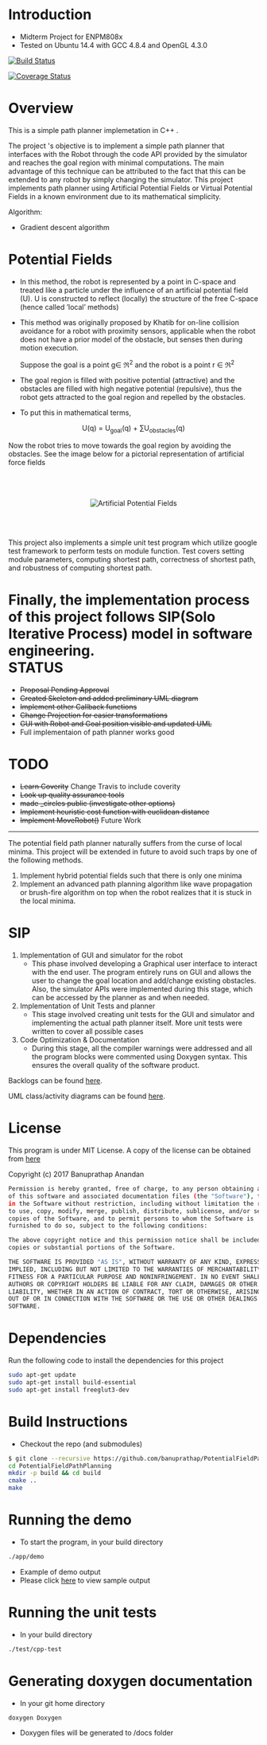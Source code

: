 Introduction
===========
- Midterm Project for ENPM808x
- Tested on  Ubuntu 14.4 with GCC 4.8.4 and OpenGL 4.3.0

[![Build Status](https://travis-ci.org/banuprathap/PotentialFieldPathPlanning.svg?branch=master)](https://travis-ci.org/banuprathap/PotentialFieldPathPlanning)

[![Coverage Status](https://coveralls.io/repos/github/banuprathap/PotentialFieldPathPlanning/badge.svg?branch=master)](https://coveralls.io/github/banuprathap/PotentialFieldPathPlanning?branch=master)

Overview
=======
This is a simple path planner  implemetation in C++ .  


The project 's objective is to implement a simple path planner that interfaces with the Robot through the code API provided by the simulator and reaches the goal region with minimal computations. The main advantage of this technique can be attributed to the fact that this can be extended to any robot by simply changing  the simulator.
This project implements path planner using Artificial Potential Fields or Virtual Potential Fields in a known environment due to its mathematical simplicity. 


Algorithm:
- Gradient descent algorithm

Potential Fields
=============
- In this method, the robot is represented by a point in C-space and treated like a particle under the influence of an artificial potential field (U). U is constructed to reflect (locally) the structure of the free C-space (hence called ’local’ methods)

- This method was originally proposed by Khatib for on-line collision avoidance for a robot with proximity sensors, applicable when the robot does not have a prior model of the obstacle, but senses then during motion execution.

	 Suppose the goal is a point g∈ ℜ<sup>2</sup> and the robot is a point r ∈ ℜ<sup>2</sup>
 
- The goal region is filled with positive potential (attractive) and the obstacles are filled with high negative potential (repulsive), thus the robot gets attracted to the goal region and repelled by the obstacles.
 
- To put this in mathematical terms,

<p align="center"> U(q) = U<sub>goal</sub>(q) + ∑U<sub>obstacles</sub>(q) </p >


Now the robot tries to move towards the goal region by avoiding the obstacles. See the image below for a pictorial representation of artificial force fields
<br><br>
<br><br>
<p align="center">
<img src="http://www.cs.mcgill.ca/~hsafad/robotics/report_files/image008.jpg" alt="Artificial Potential Fields"/>
</p>

<br><br>

This project also implements a simple unit test program which utilize google test framework to 
perform tests on module function.  Test covers setting module parameters, computing shortest path,
correctness of shortest path, and robustness of computing shortest path.


Finally, the implementation process of this project follows SIP(Solo Iterative Process) model in software engineering.  
STATUS
=======
- ~~Proposal Pending Approval~~
- ~~Created Skeleton and added preliminary UML diagram~~
- ~~Implement other Callback functions~~
- ~~Change Projection for easier transformations~~
- ~~GUI with Robot and Goal position visible and updated UML~~
- Full implementaion of path planner works good

TODO
===
- ~~Learn Coverity~~ Change Travis to include coverity
- ~~Look up quality assurance tools~~ 
- ~~made _circles public  (investigate other options)~~
- ~~Implement heuristic cost function with euclidean distance~~
- ~~Implement MoveRobot()~~
Future Work
------------
The potential field path planner naturally suffers from the curse of local minima. This project will be extended in future to avoid such traps by one of the following methods.
1. Implement hybrid potential fields such that there is only one minima
2. Implement an advanced path planning algorithm like wave propagation or brush-fire algorithm on top when the robot realizes that it is stuck in the local minima. 



SIP
===
1. Implementation of GUI and simulator for the robot
	- This phase involved developing a Graphical user interface to interact with the end user. The program entirely runs on GUI and allows the user to change the goal location and add/change existing obstacles. Also, the simulator APIs were implemented during this stage, which can be accessed by the planner as and when needed.
2. Implementation of  Unit Tests and planner
    - This stage involved creating unit tests for the GUI and simulator and implementing the actual path planner itself. More unit tests were written to cover all possible cases
3. Code Optimization & Documentation
   - During this stage, all the compiler warnings were addressed and all the program blocks were commented using Doxygen syntax. This ensures the overall quality of the software product.

Backlogs can be found  [here][backlogs].

[backlogs]: (https://docs.google.com/a/terpmail.umd.edu/spreadsheets/d/1iUfZD_q6N5AdZn11GtuUNW_BCMHTRgVdXwcLb2_1gZw/edit?usp=sharing)

UML class/activity diagrams can be found [here](https://github.com/banuprathap/PotentialFieldPathPlanning/tree/master/UML%20Diagrams).



License
===

This program is under MIT License. A copy of the license can be obtained from [here](https://github.com/banuprathap/PotentialFieldPathPlanning/blob/master/LICENSE)

Copyright (c) 2017 Banuprathap Anandan
```bash
Permission is hereby granted, free of charge, to any person obtaining a copy
of this software and associated documentation files (the "Software"), to deal
in the Software without restriction, including without limitation the rights
to use, copy, modify, merge, publish, distribute, sublicense, and/or sell
copies of the Software, and to permit persons to whom the Software is
furnished to do so, subject to the following conditions:

The above copyright notice and this permission notice shall be included in all
copies or substantial portions of the Software.

THE SOFTWARE IS PROVIDED "AS IS", WITHOUT WARRANTY OF ANY KIND, EXPRESS OR
IMPLIED, INCLUDING BUT NOT LIMITED TO THE WARRANTIES OF MERCHANTABILITY,
FITNESS FOR A PARTICULAR PURPOSE AND NONINFRINGEMENT. IN NO EVENT SHALL THE
AUTHORS OR COPYRIGHT HOLDERS BE LIABLE FOR ANY CLAIM, DAMAGES OR OTHER
LIABILITY, WHETHER IN AN ACTION OF CONTRACT, TORT OR OTHERWISE, ARISING FROM,
OUT OF OR IN CONNECTION WITH THE SOFTWARE OR THE USE OR OTHER DEALINGS IN THE
SOFTWARE.
```


 Dependencies
=======

Run the following code to install the dependencies for this project
```bash
sudo apt-get update 
sudo apt-get install build-essential
sudo apt-get install freeglut3-dev
```

Build Instructions
========

- Checkout the repo (and submodules)
```bash
$ git clone --recursive https://github.com/banuprathap/PotentialFieldPathPlanning.git
cd PotentialFieldPathPlanning
mkdir -p build && cd build
cmake ..
make
```

Running the demo
=============


- To start the program, in your build directory

```bash
./app/demo
```

- Example of demo output
- Please click [here](https://youtu.be/gD7_fiDB1RM) to view sample output



Running the unit tests
=============

- In your build directory

```bash
./test/cpp-test
```


Generating doxygen documentation
====

- In your git home directory

```bash
doxygen Doxygen
```

- Doxygen files will be generated to /docs folder